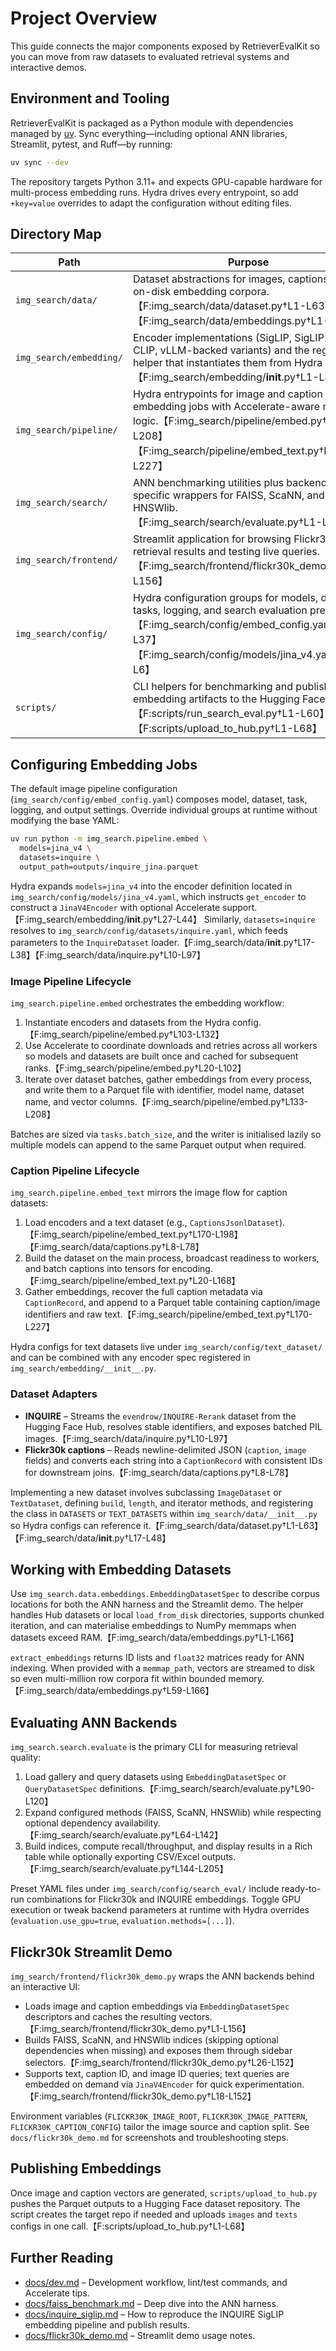 # Project Overview

This guide connects the major components exposed by RetrieverEvalKit so you can move
from raw datasets to evaluated retrieval systems and interactive demos.

## Environment and Tooling

RetrieverEvalKit is packaged as a Python module with dependencies managed by
[uv](https://github.com/astral-sh/uv). Sync everything—including optional ANN libraries,
Streamlit, pytest, and Ruff—by running:

```bash
uv sync --dev
```

The repository targets Python 3.11+ and expects GPU-capable hardware for multi-process
embedding runs. Hydra drives every entrypoint, so add `+key=value` overrides to adapt the
configuration without editing files.

## Directory Map

| Path | Purpose |
| --- | --- |
| `img_search/data/` | Dataset abstractions for images, captions, and on-disk embedding corpora.【F:img_search/data/dataset.py†L1-L63】【F:img_search/data/embeddings.py†L1-L120】 |
| `img_search/embedding/` | Encoder implementations (SigLIP, SigLIP2, Jina CLIP, vLLM-backed variants) and the registry helper that instantiates them from Hydra configs.【F:img_search/embedding/__init__.py†L1-L44】 |
| `img_search/pipeline/` | Hydra entrypoints for image and caption embedding jobs with Accelerate-aware retry logic.【F:img_search/pipeline/embed.py†L20-L208】【F:img_search/pipeline/embed_text.py†L20-L227】 |
| `img_search/search/` | ANN benchmarking utilities plus backend-specific wrappers for FAISS, ScaNN, and HNSWlib.【F:img_search/search/evaluate.py†L1-L205】 |
| `img_search/frontend/` | Streamlit application for browsing Flickr30k retrieval results and testing live queries.【F:img_search/frontend/flickr30k_demo.py†L1-L156】 |
| `img_search/config/` | Hydra configuration groups for models, datasets, tasks, logging, and search evaluation presets.【F:img_search/config/embed_config.yaml†L1-L37】【F:img_search/config/models/jina_v4.yaml†L1-L6】 |
| `scripts/` | CLI helpers for benchmarking and publishing embedding artifacts to the Hugging Face Hub.【F:scripts/run_search_eval.py†L1-L60】【F:scripts/upload_to_hub.py†L1-L68】 |

## Configuring Embedding Jobs

The default image pipeline configuration (`img_search/config/embed_config.yaml`) composes
model, dataset, task, logging, and output settings. Override individual groups at runtime
without modifying the base YAML:

```bash
uv run python -m img_search.pipeline.embed \
  models=jina_v4 \
  datasets=inquire \
  output_path=outputs/inquire_jina.parquet
```

Hydra expands `models=jina_v4` into the encoder definition located in
`img_search/config/models/jina_v4.yaml`, which instructs `get_encoder` to construct a
`JinaV4Encoder` with optional Accelerate support.【F:img_search/embedding/__init__.py†L27-L44】
Similarly, `datasets=inquire` resolves to `img_search/config/datasets/inquire.yaml`, which
feeds parameters to the `InquireDataset` loader.【F:img_search/data/__init__.py†L17-L38】【F:img_search/data/inquire.py†L10-L97】

### Image Pipeline Lifecycle

`img_search.pipeline.embed` orchestrates the embedding workflow:

1. Instantiate encoders and datasets from the Hydra config.【F:img_search/pipeline/embed.py†L103-L132】
2. Use Accelerate to coordinate downloads and retries across all workers so models and
   datasets are built once and cached for subsequent ranks.【F:img_search/pipeline/embed.py†L20-L102】
3. Iterate over dataset batches, gather embeddings from every process, and write them to a
   Parquet file with identifier, model name, dataset name, and vector columns.【F:img_search/pipeline/embed.py†L133-L208】

Batches are sized via `tasks.batch_size`, and the writer is initialised lazily so multiple
models can append to the same Parquet output when required.

### Caption Pipeline Lifecycle

`img_search.pipeline.embed_text` mirrors the image flow for caption datasets:

1. Load encoders and a text dataset (e.g., `CaptionsJsonlDataset`).【F:img_search/pipeline/embed_text.py†L170-L198】【F:img_search/data/captions.py†L8-L78】
2. Build the dataset on the main process, broadcast readiness to workers, and batch
   captions into tensors for encoding.【F:img_search/pipeline/embed_text.py†L20-L168】
3. Gather embeddings, recover the full caption metadata via `CaptionRecord`, and append to
   a Parquet table containing caption/image identifiers and raw text.【F:img_search/pipeline/embed_text.py†L170-L227】

Hydra configs for text datasets live under `img_search/config/text_dataset/` and can be
combined with any encoder spec registered in `img_search/embedding/__init__.py`.

### Dataset Adapters

- **INQUIRE** – Streams the `evendrow/INQUIRE-Rerank` dataset from the Hugging Face Hub,
  resolves stable identifiers, and exposes batched PIL images.【F:img_search/data/inquire.py†L10-L97】
- **Flickr30k captions** – Reads newline-delimited JSON (`caption`, `image` fields) and
  converts each string into a `CaptionRecord` with consistent IDs for downstream joins.【F:img_search/data/captions.py†L8-L78】

Implementing a new dataset involves subclassing `ImageDataset` or `TextDataset`, defining
`build`, `length`, and iterator methods, and registering the class in `DATASETS` or
`TEXT_DATASETS` within `img_search/data/__init__.py` so Hydra configs can reference it.【F:img_search/data/dataset.py†L1-L63】【F:img_search/data/__init__.py†L17-L48】

## Working with Embedding Datasets

Use `img_search.data.embeddings.EmbeddingDatasetSpec` to describe corpus locations for
both the ANN harness and the Streamlit demo. The helper handles Hub datasets or local
`load_from_disk` directories, supports chunked iteration, and can materialise embeddings to
NumPy memmaps when datasets exceed RAM.【F:img_search/data/embeddings.py†L1-L166】

`extract_embeddings` returns ID lists and `float32` matrices ready for ANN indexing. When
provided with a `memmap_path`, vectors are streamed to disk so even multi-million row
corpora fit within bounded memory.【F:img_search/data/embeddings.py†L59-L166】

## Evaluating ANN Backends

`img_search.search.evaluate` is the primary CLI for measuring retrieval quality:

1. Load gallery and query datasets using `EmbeddingDatasetSpec` or
   `QueryDatasetSpec` definitions.【F:img_search/search/evaluate.py†L90-L120】
2. Expand configured methods (FAISS, ScaNN, HNSWlib) while respecting optional dependency
   availability.【F:img_search/search/evaluate.py†L64-L142】
3. Build indices, compute recall/throughput, and display results in a Rich table while
   optionally exporting CSV/Excel outputs.【F:img_search/search/evaluate.py†L144-L205】

Preset YAML files under `img_search/config/search_eval/` include ready-to-run combinations
for Flickr30k and INQUIRE embeddings. Toggle GPU execution or tweak backend parameters at
runtime with Hydra overrides (`evaluation.use_gpu=true`, `evaluation.methods=[...]`).

## Flickr30k Streamlit Demo

`img_search/frontend/flickr30k_demo.py` wraps the ANN backends behind an interactive UI:

- Loads image and caption embeddings via `EmbeddingDatasetSpec` descriptors and caches the
  resulting vectors.【F:img_search/frontend/flickr30k_demo.py†L1-L156】
- Builds FAISS, ScaNN, and HNSWlib indices (skipping optional dependencies when missing)
  and exposes them through sidebar selectors.【F:img_search/frontend/flickr30k_demo.py†L26-L152】
- Supports text, caption ID, and image ID queries; text queries are embedded on demand via
  `JinaV4Encoder` for quick experimentation.【F:img_search/frontend/flickr30k_demo.py†L18-L152】

Environment variables (`FLICKR30K_IMAGE_ROOT`, `FLICKR30K_IMAGE_PATTERN`,
`FLICKR30K_CAPTION_CONFIG`) tailor the image source and caption split. See
`docs/flickr30k_demo.md` for screenshots and troubleshooting steps.

## Publishing Embeddings

Once image and caption vectors are generated, `scripts/upload_to_hub.py` pushes the
Parquet outputs to a Hugging Face dataset repository. The script creates the target repo if
needed and uploads `images` and `texts` configs in one call.【F:scripts/upload_to_hub.py†L1-L68】

## Further Reading

- [docs/dev.md](dev.md) – Development workflow, lint/test commands, and Accelerate tips.
- [docs/faiss_benchmark.md](faiss_benchmark.md) – Deep dive into the ANN harness.
- [docs/inquire_siglip.md](inquire_siglip.md) – How to reproduce the INQUIRE SigLIP
  embedding pipeline and publish results.
- [docs/flickr30k_demo.md](flickr30k_demo.md) – Streamlit demo usage notes.
